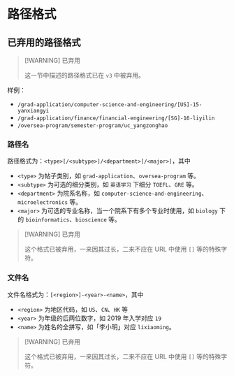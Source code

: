 # 路径格式

## 已弃用的路径格式

> [!WARNING] 已弃用
>
> 这一节中描述的路径格式已在 `v3` 中被弃用。

样例：

- `/grad-application/computer-science-and-engineering/[US]-15-yanxiangyi`
- `/grad-application/finance/financial-engineering/[SG]-16-liyilin`
- `/oversea-program/semester-program/uc_yangzonghao`

### 路径名

路径格式为：`<type>[/<subtype>]/<department>[/<major>]`，其中

- `<type>` 为帖子类别，如 `grad-application`、`oversea-program` 等。
- `<subtype>` 为可选的细分类别，如 `英语学习` 下细分 `TOEFL`、`GRE` 等。
- `<department>` 为院系名称，如 `computer-science-and-engineering`、`microelectronics` 等。
- `<major>` 为可选的专业名称，当一个院系下有多个专业时使用，如 `biology` 下的 `bioinformatics`、`bioscience` 等。

> [!WARNING] 已弃用
>
> 这个格式已被弃用，一来因其过长，二来不应在 URL 中使用 `[]` 等的特殊字符。

### 文件名

文件名格式为：`[<region>]-<year>-<name>`，其中

- `<region>` 为地区代码，如 `US`、`CN`、`HK` 等
- `<year>` 为年级的后两位数字，如 2019 年入学对应 `19`
- `<name>` 为姓名的全拼写，如「李小明」对应 `lixiaoming`。

> [!WARNING] 已弃用
>
> 这个格式已被弃用，一来因其过长，二来不应在 URL 中使用 `[]` 等的特殊字符。
